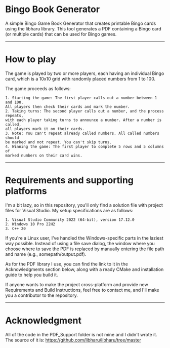 # Bingo Book Generator

A simple Bingo Game Book Generator that creates printable Bingo cards using the libharu library. This tool generates a PDF containing a Bingo card (or multiple cards) that can be used for Bingo games.

---
# How to play

The game is played by two or more players, each having an individual Bingo card, which is a 10x10 grid with randomly placed numbers from 1 to 100.

The game proceeds as follows:

	1. Starting the game: The first player calls out a number between 1 and 100. 
	All players then check their cards and mark the number.
	2. Taking turns: The second player calls out a number, and the process repeats, 
	with each player taking turns to announce a number. After a number is called, 
	all players mark it on their cards.
	3. Note: You can't repeat already called numbers. All called numbers should 
	be marked and not repeat. You can't skip turns.
	4. Winning the game: The first player to complete 5 rows and 5 columns of 
	marked numbers on their card wins.

---
# Requirements and supporting platforms

I'm a bit lazy, so in this repository, you'll only find a solution file with project files for Visual Studio. My setup specifications are as follows:

	1. Visual Studio Community 2022 (64-bit), version 17.12.0
	2. Windows 10 Pro 22H2
	3. C++ 20

If you're a Linux user, I’ve handled the Windows-specific parts in the laziest way possible. Instead of using a file save dialog, the window where you choose where to save the PDF is replaced by manually entering the file path and name (e.g., somepath/output.pdf).

As for the PDF library I use, you can find the link to it in the Acknowledgments section below, along with a ready CMake and installation guide to help you build it.

If anyone wants to make the project cross-platform and provide new Requirements and Build Instructions, feel free to contact me, and I'll make you a contributor to the repository.

---
# Acknowledgment

All of the code in the PDF_Support folder is not mine and I didn't wrote it.
The source of it is: https://github.com/libharu/libharu/tree/master
